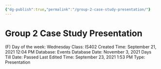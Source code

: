 ```yaml
---
{"dg-publish":true,"permalink":"/group-2-case-study-presentation/"}
---
```


# Group 2 Case Study Presentation

(F) Day of the week: Wednesday
Class: IS402
Created Time: September 21, 2021 12:04 PM
Database: Events Database
Date: November 3, 2021
Days Till Date: Passed
Last Edited Time: September 23, 2021 1:53 PM
Type: Presentation